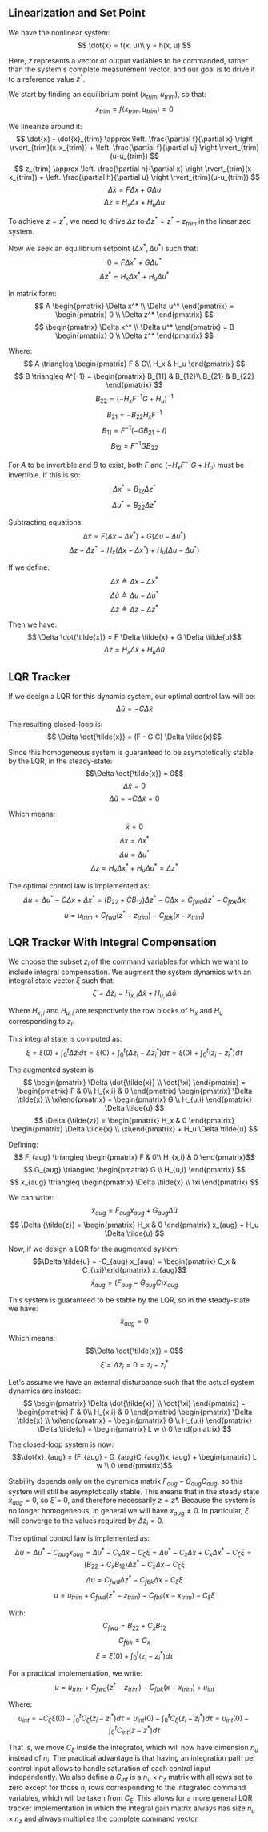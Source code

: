 ## Linearization and Set Point

We have the nonlinear system:
$$
\dot{x} = f(x, u)\\
y = h(x, u)
$$

Here, $z$ represents a vector of output variables to be commanded, rather than the system's complete measurement vector, and our goal is to drive it to a reference value $z^*$.

We start by finding an equilibrium point $(x_{trim}, u_{trim})$, so that:
$$ \dot{x}_{trim} = f(x_{trim}, u_{trim}) = 0 $$

We linearize around it:
$$
\dot{x} - \dot{x}_{trim}  \approx \left. \frac{\partial f}{\partial x} \right \rvert_{trim}(x-x_{trim}) + \left. \frac{\partial f}{\partial u} \right \rvert_{trim}(u-u_{trim})
$$
$$
z_{trim}  \approx \left. \frac{\partial h}{\partial x} \right \rvert_{trim}(x-x_{trim}) + \left. \frac{\partial h}{\partial u} \right \rvert_{trim}(u-u_{trim})
$$
$$ \Delta \dot{x} = F \Delta x + G \Delta u $$
$$ \Delta z = H_x \Delta x + H_u \Delta u $$

To achieve $z = z^*$, we need to drive $\Delta z$ to $\Delta z^* = z^* - z_{trim}$ in the linearized system.

Now we seek an equilibrium setpoint $(\Delta x^*, \Delta u^*)$ such that:
$$ 0 = F \Delta x^* + G \Delta u^* $$
$$ \Delta z^* = H_x \Delta x^* + H_u \Delta u^* $$

In matrix form:
$$
A \begin{pmatrix} \Delta x^* \\ \Delta u^* \end{pmatrix} = \begin{pmatrix} 0 \\ \Delta z^* \end{pmatrix}
$$
$$
\begin{pmatrix} \Delta x^* \\ \Delta u^* \end{pmatrix} = B \begin{pmatrix} 0 \\ \Delta z^* \end{pmatrix}
$$

Where:
$$
A \triangleq \begin{pmatrix} F & G\\ H_x & H_u \end{pmatrix}
$$
$$
B \triangleq A^{-1} = \begin{pmatrix} B_{11} & B_{12}\\ B_{21} & B_{22} \end{pmatrix}
$$
$$ B_{22} = (-H_x F^{-1}G + H_u)^{-1}$$
$$ B_{21} = -B_{22} H_x F^{-1}$$
$$ B_{11} = F^{-1}(-GB_{21} + I)$$
$$ B_{12} = F^{-1}GB_{22}$$

For $A$ to be invertible and $B$ to exist, both $F$ and $(-H_x F^{-1}G + H_u)$ must be invertible. If this is so:
$$ \Delta x^* = B_{12} \Delta z^*$$
$$ \Delta u^* = B_{22} \Delta z^*$$

Subtracting equations:
$$ \Delta \dot{x} = F (\Delta x - \Delta x^*) + G (\Delta u - \Delta u^*)$$
$$ \Delta z - \Delta z^{*} = H_x (\Delta x - \Delta x^*) + H_u (\Delta u - \Delta u^*)$$

If we define:
$$\Delta \tilde{x} \triangleq \Delta x - \Delta x^*$$
$$\Delta \tilde{u} \triangleq \Delta u - \Delta u^*$$
$$\Delta \tilde{z} \triangleq \Delta z - \Delta z^*$$

Then we have:
$$ \Delta \dot{\tilde{x}} = F \Delta \tilde{x} + G \Delta \tilde{u}$$
$$ \Delta \tilde{z} = H_x \Delta \tilde{x} + H_u \Delta \tilde{u}$$

## LQR Tracker

If we design a LQR for this dynamic system, our optimal control law will be:
$$ \Delta \tilde{u} = - C \Delta \tilde{x} $$

The resulting closed-loop is:
$$ \Delta \dot{\tilde{x}} = (F - G C) \Delta \tilde{x}$$

Since this homogeneous system is guaranteed to be asymptotically stable by the LQR, in the steady-state:
$$\Delta \dot{\tilde{x}} = 0$$
$$\Delta \tilde{x} = 0$$
$$\Delta \tilde{u} = - C \Delta \tilde{x} = 0$$

Which means:
$$\dot{x} = 0$$
$$\Delta x = \Delta x^*$$
$$\Delta u = \Delta u^*$$
$$\Delta z = H_x \Delta x^* + H_u \Delta u^* = \Delta z^*$$

The optimal control law is implemented as:
$$\Delta u = \Delta u^* - C\Delta x + \Delta x^*= (B_{22} + CB_{12}) \Delta z^* - C\Delta x = C_{fwd}\Delta z^* - C_{fbk} \Delta x$$
$$u = u_{trim} + C_{fwd}(z^* - z_{trim}) - C_{fbk} (x - x_{trim})$$

## LQR Tracker With Integral Compensation
We choose the subset $z_{i}$ of the command variables for which we want to include integral compensation.
We augment the system dynamics with an integral state vector $\xi$ such that:
$$ \dot{\xi} = \Delta \tilde{z}_{i} = H_{x,i} \Delta \tilde{x} + H_{u,i} \Delta \tilde{u}$$

Where $H_{x,i}$ and $H_{u,i}$ are respectively the row blocks of $H_x$ and $H_u$ corresponding to $z_i$.

This integral state is computed as:
$$ \xi = \xi(0) + \int^t_{0} \Delta \tilde{z}_{i} d\tau = \xi(0) + \int_0^t (\Delta z_i - \Delta z_i^*) d\tau = \xi(0) + \int_0^t (z_i - z_i^*) d\tau $$

The augmented system is
$$
\begin{pmatrix} \Delta \dot{\tilde{x}} \\ \dot{\xi} \end{pmatrix} = \begin{pmatrix} F & 0\\ H_{x,i} & 0 \end{pmatrix} \begin{pmatrix} \Delta \tilde{x} \\ \xi\end{pmatrix} + \begin{pmatrix} G \\ H_{u,i} \end{pmatrix} \Delta \tilde{u}
$$
$$
 \Delta {\tilde{z}} = \begin{pmatrix} H_x & 0 \end{pmatrix} \begin{pmatrix} \Delta \tilde{x} \\ \xi\end{pmatrix} + H_u \Delta \tilde{u}
$$

Defining:
$$ F_{aug} \triangleq \begin{pmatrix} F & 0\\ H_{x,i} & 0 \end{pmatrix}$$
$$ G_{aug} \triangleq \begin{pmatrix} G \\ H_{u,i} \end{pmatrix} $$
$$ x_{aug} \triangleq \begin{pmatrix} \Delta \tilde{x} \\ \xi \end{pmatrix} $$

We can write:
$$\dot{x}_{aug} = F_{aug} x_{aug} + G_{aug} \Delta \tilde{u}$$
$$
 \Delta {\tilde{z}} = \begin{pmatrix} H_x & 0 \end{pmatrix} x_{aug} + H_u \Delta \tilde{u}
$$

Now, if we design a LQR for the augmented system:
$$\Delta \tilde{u} = -C_{aug} x_{aug} = \begin{pmatrix} C_x & C_{\xi}\end{pmatrix} x_{aug}$$
$$\dot{x}_{aug} = (F_{aug} - G_{aug}C)x_{aug}$$

This system is guaranteed to be stable by the LQR, so in the steady-state we have:
$$\dot{x}_{aug}=0$$

Which means:
$$\Delta \dot{\tilde{x}} = 0$$
$$\dot{\xi} = \Delta \tilde{z}_i =0 = z_i - z_i^*$$

Let's assume we have an external disturbance such that the actual system dynamics are instead:
$$
\begin{pmatrix} \Delta \dot{\tilde{x}} \\ \dot{\xi} \end{pmatrix} = \begin{pmatrix} F & 0\\ H_{x,i} & 0 \end{pmatrix} \begin{pmatrix} \Delta \tilde{x} \\ \xi\end{pmatrix} + \begin{pmatrix} G \\ H_{u,i} \end{pmatrix} \Delta \tilde{u} + \begin{pmatrix} L w \\ 0 \end{pmatrix}
$$

The closed-loop system is now:
$$\dot{x}_{aug} = (F_{aug} - G_{aug}C_{aug})x_{aug} + \begin{pmatrix} L w \\ 0 \end{pmatrix}$$

Stability depends only on the dynamics matrix $F_{aug} - G_{aug}C_{aug}$, so this system will still be asymptotically stable. This means that in the steady state $\dot{x}_{aug} = 0$, so $\dot{\xi} = 0$, and therefore necessarily $z = z*$. Because the system is no longer homogeneous, in general we will have $x_{aug} \neq 0$. In particular, $\xi$ will converge to the values required by $\Delta \tilde{z}_i = 0$.

The optimal control law is implemented as:
$$\Delta u = \Delta u^* - C_{aug}x_{aug} = \Delta u^* - C_x \Delta \tilde{x} - C_{\xi} \xi = \Delta u^* - C_x \Delta x + C_x \Delta x^* - C_{\xi} \xi = (B_{22} + C_x B_{12}) \Delta z^* - C_x \Delta x - C_{\xi} \xi$$
$$\Delta u = C_{fwd} \Delta z^* - C_{fbk} \Delta x - C_{\xi} \xi$$
$$u = u_{trim} + C_{fwd}(z^* - z_{trim}) - C_{fbk} (x - x_{trim}) - C_{\xi} \xi$$

With:
$$C_{fwd} = B_{22} + C_x B_{12}$$
$$C_{fbk} = C_x$$
$$ \xi = \xi(0) + \int_0^t (z_i - z_i^*) d\tau $$

For a practical implementation, we write:
$$u = u_{trim} + C_{fwd}(z^* - z_{trim}) - C_{fbk} (x - x_{trim}) + u_{int}$$

Where:
$$u_{int} = -C_{\xi} \xi(0) - \int_0^t C_{\xi} (z_i - z_i^*) d\tau = u_{int}(0)  - \int_0^t C_{\xi} (z_i - z_i^*) d\tau = u_{int}(0) - \int_0^t C_{int} (z - z^*) d\tau$$

That is, we move $C_\xi$ inside the integrator, which will now have dimension $n_u$ instead of $n_i$. The practical advantage is that having an integration path per control input allows to handle saturation of each control input independently. We also define a $C_{int}$ is a $n_u \times n_z$ matrix with all rows set to zero except for those $n_i$ rows corresponding to the integrated command variables, which will be taken from $C_{\xi}$. This allows for a more general LQR tracker implementation in which the integral gain matrix always has size $n_u \times n_z$ and always multiplies the complete command vector.